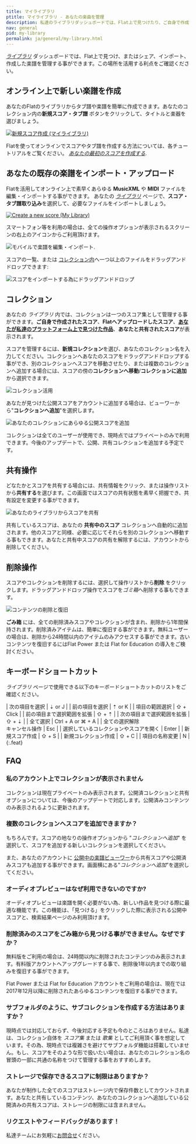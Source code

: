 ```yaml
---
title: マイライブラリ
ptitle: マイライブラリ - あなたの楽曲を管理
description: 私達のライブラリダッシュボードでは、Flat上で見つけたり、ご自身で作成されたスコアやタブ譜を管理する事ができます。
nav: general
pid: my-library
permalink: ja/general/my-library.html
---
```


*[ライブラリ](https://flat.io/my-library)* ダッシュボードでは、Flat上で見つけ、またはシェア、インポート、作成した楽譜を管理する事ができます。この場所を活用する利点をご確認ください。

## オンライン上で新しい楽譜を作成

あなたのFlatのライブラリからタブ譜や楽譜を簡単に作成できます。あなたのコレクション内の**新規スコア・タブ譜** ボタンをクリックして、タイトルと楽器を選びましょう。

[![新規スコア作成 (マイライブラリ)](/help/assets/img/library/newscore-btn.png)](https://flat.io/my-library?m=newscore)

Flatを使ってオンラインでスコアやタブ譜を作成する方法については、各チュートリアルをご覧ください。 *[あなたの最初のスコアを作成する](/help/ja/music-notation-software/create-your-first-music-score.html)*.

## あなたの既存の楽譜をインポート・アップロード

Flatを活用してオンライン上で素早くあらゆる **MusicXML** や **MIDI** ファイルを編集・インポートする事ができます。 あなたの [*ライブラリ*](https://flat.io/my-library) ページで、**スコア・タブ譜取り込み**を選択して、必要なファイルをインポートしましょう。

[![Create a new score (My Library)](/help/assets/img/library/import-btn-desktop.png)](https://flat.io/my-library)

スマートフォン等を利用の場合は、全ての操作オプションが表示されるスクリーンの右上のアイコンからご利用頂けます。

![モバイルで楽譜を編集・インポート](/help/assets/img/library/mobile-main-actions.png).

スコアの一覧、または [コレクション内](#collections)へ一つ以上のファイルをドラッグアンドドロップできます:

![スコアをインポートする為にドラッグアンドドロップ](/help/assets/img/library/collections-import-upload.gif)

## コレクション

あなたの *ライブラリ* 内では、コレクションは一つのスコア集として管理する事ができます。**ご自身で作成されたスコア**、**Flatへアップロードしたスコア**、[**あなたが私達のプラットフォーム上で見つけた作品**](https://flat.io/discover)、**あなたと共有されたスコア**が表示されます。

スコアを管理するには、**新規コレクション**を選び、あなたのコレクション名を入力してください。コレクションへあなたのスコアをドラッグアンドドロップする事ができ、別のコレクションへスコアを移動させたり、または複数のコレクションへ追加する場合には、スコアの傍の**コレクションへ移動**/**コレクションに追加**から選択できます。

![コレクション活用](/help/assets/img/library/collections-get-started.gif)

あなたが見つけた公開スコアをアカウントに追加する場合は、ビューワーから"**コレクションへ追加**"を選択します。

![あなたのコレクションにあらゆる公開スコアを追加](/help/assets/img/library/collections-add-to-public-sheet-music.png)

コレクションは全てのユーザーが使用でき、現時点ではプライベートのみで利用できます。今後のアップデートで、公開、共有コレクションを追加する予定です。

## 共有操作

どなたかとスコアを共有する場合には、共有情報をクリック、または操作リストから**共有する**を選びます。この画面ではスコアの共有状態を素早く把握でき、共有設定を変更する事ができます。

![あなたのライブラリからスコアを共有](/help/assets/img/library/collections-share-scores.gif)

共有しているスコアは、あなたの **共有中のスコア** コレクションへ自動的に追加されます。他のスコアと同様、必要に応じてそれらを別のコレクションへ移動する事もできます。あなたと共有中スコアの共有を解除するには、アカウントから削除してください。

## 削除操作

スコアやコレクションを削除するには、選択して操作リストから**削除** をクリックします。ドラッグアンドドロップ操作でスコアを*ゴミ箱*へ削除する事もできます。

![コンテンツの削除と復旧](/help/assets/img/library/collections-trash.gif)

**ごみ箱** には、全ての削除済みスコアやコレクションが含まれ、削除から1年間保持されます。削除済みアイテムは、簡単に復旧する事ができます。無料ユーザーの場合は、削除から24時間以内のアイテムのみアクセスする事ができます。古いコンテンツを復旧するにはFlat Power または Flat for Education の導入をご検討ください。

## キーボードショートカット

*ライブラリ* ページで使用できる以下のキーボードショートカットのリストをご確認ください。

| 次の項目を選択 | <span class="kbs-multi"><span class="kb-container"><span class="kb">⇣</span></span> or <span class="kb-container"><span class="kb">J</span></span></span> |
| 前の項目を選択 | <span class="kbs-multi"><span class="kb-container"><span class="kb">⇡</span></span> or <span class="kb-container"><span class="kb">K</span></span></span>  |
| 項目の範囲選択 | <span class="kb-container"><span class="kb">⇧</span> + Click</span> |
| 前の項目まで選択範囲を拡張 | <span class="kb-container"><span class="kb">⇧</span> + <span class="kb">⇡</span></span> |
| 次の項目まで選択範囲を拡張 | <span class="kb-container"><span class="kb">⇧</span> + <span class="kb">⇣</span></span> |
| 全て選択 | <span class="kbs-multi"><span class="kb-container"><span class="kb">Ctrl</span> + <span class="kb">A</span></span> or <span class="kb-container"><span class="kb">⌘</span> + <span class="kb">A</span></span></span> |
| 全ての選択解除<br />キャンセル操作 | <span class="kb-container"><span class="kb">Esc</span></span> |
| 選択しているコレクションやスコアを開く | <span class="kb-container"><span class="kb">Enter</span></span> |
| 新規スコア作成 | <span class="kb-container"><span class="kb">⇧</span> + <span class="kb">S</span></span> |
| 新規コレクション作成 | <span class="kb-container"><span class="kb">⇧</span> + <span class="kb">C</span></span> |
| 項目の名称変更 | <span class="kb-container"><span class="kb">N</span></span> |
{:.feat}

## FAQ

### 私のアカウント上でコレクションが表示されません

コレクションは現在プライベートのみ表示されます。公開済コレクションと共有オプションについては、今後のアップデートで対応します。公開済みコンテンツのみ表示されるように更新されます。

### 複数のコレクションへスコアを追加できますか？

もちろんです。スコアの地なりの操作オプションから "*コレクションへ追加*" を選択して、スコアを追加する新しいコレクションを選択してください。

また、あなたのアカウントに [公開中の楽譜ビューワー](https://blog.flat.io/showcase-and-share-your-compositions/)から共有スコアや公開済みスコアも追加する事ができます。画面横にある"*コレクションへ追加*"を選択してください。

### オーディオプレビューはなぜ利用できないのですか?

オーディオプレビューは楽譜を開く必要がない為、新しい作品を見つける際に最適な機能です。この機能は、「見つける」をクリックした際に表示される公開中スコアと、検索結果ページのみ利用頂けます。

### 削除済みのスコアをごみ箱から見つける事ができません。なぜですか？

無料版をご利用の場合は、24時間以内に削除されたコンテンツのみ表示されます。有料版アカウントへアップグレードする事で、削除後1年以内までの取り組みを復旧する事ができます。

Flat Power または Flat for Education アカウントをご利用の場合は、現在では2017年12月以降に削除されたあらゆるコンテンツを復旧する事ができます。

### サブフォルダのように、サブコレクションを作成する方法はありますか？

現時点では対応しておらず、今後対応する予定も今のところはありません。私達は、コレクション自体を *スコア集* または *歌集* としてご利用頂く事を想定しています。その為、現時点では複雑さを避けてサブフォルダ機能は搭載していません。もし、スコアをそのような形で扱いたい場合は、あなたのコレクション名の冒頭の一部に共通の名称をつけて管理する事をおすすめします。
### ストレージで保存できるスコアに制限はありますか？

あなたが制作した全てのスコアはストレージ内で保存件数としてカウントされます。あなたと共有しているコンテンツ、あなたのコレクションへ追加している公開済みの共有スコアは、ストレージの制限には含まれません。

### リクエストやフィードバックがあります！

私達チームにお気軽に[お問合せ](https://flat.io/support)ください。